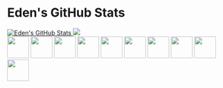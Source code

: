 <!--
**dacozai/dacozai** is a ✨ _special_ ✨ repository because its `README.md` (this file) appears on your GitHub profile.

Here are some ideas to get you started:

- 🔭 I’m currently working on ...
- 🌱 I’m currently learning ...
- 👯 I’m looking to collaborate on ...
- 🤔 I’m looking for help with ...
- 💬 Ask me about ...
- 📫 How to reach me: ...
- 😄 Pronouns: ...
- ⚡ Fun fact: ...
-->

# Eden's GitHub Stats

<div>
<a href="https://github.com/dacozai/dacozai">
  <img src="https://github-readme-stats.vercel.app/api?username=dacozai&show_icons=true&line_height=27&isFork=true&count_private=true&theme=blueberry" alt="Eden's GitHub Stats" />
</a>
<a href="https://github.com/dacozai/dacozai">
  <img src="https://github-readme-stats.vercel.app/api/top-langs/?username=dacozai&hide=java,html,css,tex,jupyter%20notebook&title_color=ffffff&text_color=c9cacc&icon_color=2bbc8a&bg_color=1d1f21&langs_count=3" />
</a>
</div>
<div>
  <a>
    <img height=50 src="https://cdn.jsdelivr.net/gh/devicons/devicon/icons/go/go-original.svg"/>
    <img height=50 src="https://upload.wikimedia.org/wikipedia/commons/3/39/Kubernetes_logo_without_workmark.svg"/>
    <img height=50 src="https://www.vectorlogo.zone/logos/google_cloud/google_cloud-icon.svg"/>
    <img height=50 src="https://www.pulumi.com/logos/brand/avatar-on-white.svg"/>
    <img height=50 src="https://cncf-branding.netlify.app/img/projects/argo/icon/color/argo-icon-color.svg"/>
    <img height=50 src="https://www.vectorlogo.zone/logos/tensorflow/tensorflow-icon.svg"/>
    <img height=50 src="https://cdn.jsdelivr.net/gh/devicons/devicon/icons/python/python-original.svg"/>
    <img height=50 src="https://www.vectorlogo.zone/logos/datadoghq/datadoghq-icon.svg"/>
  </a>
  <a href="https://medium.com/@dacozai">
    <img height="50" src="https://www.vectorlogo.zone/logos/medium/medium-tile.svg"/>
  </a>
  <a href="https://www.linkedin.com/in/eden-chen/">
    <img height="50" src="https://cdn2.iconfinder.com/data/icons/social-icon-3/512/social_style_3_in-306.png"/>
  </a>
</div>



<!-- Resources -->
<!-- Icons: https://simpleicons.org/ -->
<!-- GitHub Stats: https://github.com/anuraghazra/github-readme-stats -->
<!-- Emojis: https://emojipedia.org/emoji/ -->
<!-- HTML Emojis: https://www.fileformat.info/index.htm -->
<!-- Shields: https://shields.io/ -->
<!-- Awesome GitHub Profile README: https://github.com/abhisheknaiidu/awesome-github-profile-readme -->
